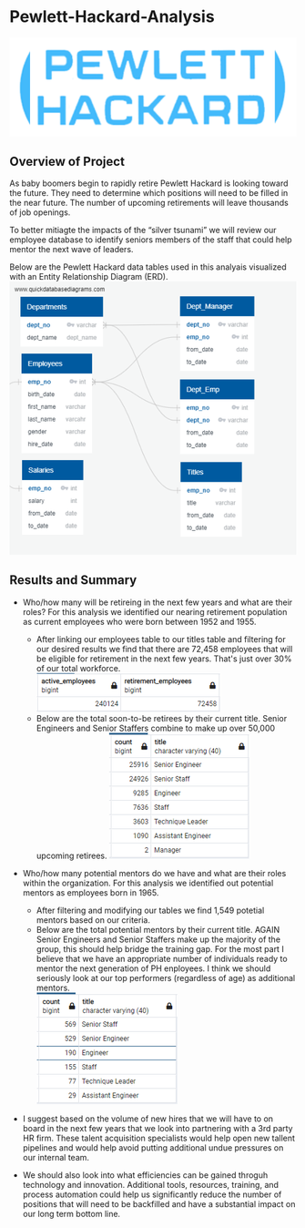 # Pewlett-Hackard-Analysis
![](Images/ph_logo.png)
## Overview of Project
As baby boomers begin to rapidly retire Pewlett Hackard is looking toward the future. They need to determine which positions will need to be filled in the near future. The number of upcoming retirements will leave thousands of job openings.

To better mitiagte the impacts of the “silver tsunami” we will review our employee database to identify seniors members of the staff that could help mentor the next wave of leaders. 

Below are the Pewlett Hackard data tables used in this analyais visualized with an Entity Relationship Diagram (ERD).
![](Images/EmployeeDB.png)
## Results and Summary

- Who/how many will be retireing in the next few years and what are their roles? For this analysis we identified our nearing retirement population as current employees who were born between 1952 and 1955. 
  - After linking our employees table to our titles table and filtering for our desired results we find that there are 72,458 employees that will be eligible for retirement in the next few years. That's just over 30% of our total workforce. 
![](Images/retire_to_total.png)
  - Below are the total soon-to-be retirees by their current title. Senior Engineers and Senior Staffers combine to make up over 50,000 upcoming retirees. 
![](Images/retire_title.PNG)

- Who/how many potential mentors do we have and what are their roles within the organization. For this analysis we identified out potential mentors as employees born in 1965.
  - After filtering and modifying our tables we find 1,549 potetial mentors based on our criteria. 
  - Below are the total potential mentors by their current title. AGAIN Senior Engineers and Senior Staffers make up the majority of the group, this should help bridge the training gap. For the most part I believe that we have an appropriate number of individuals ready to mentor the next generation of PH enployees. I think we should seriously look at our top performers (regardless of age) as additional mentors.                  
![](Images/potential_mentors.png)

- I suggest based on the volume of new hires that we will have to on board in the next few years that we look into partnering with a 3rd party HR firm. These talent acquisition specialists would help open new tallent pipelines and would help avoid putting additional undue pressures on our internal team. 

- We should also look into what efficiencies can be gained throguh technology and innovation. Additional tools, resources, training, and process automation could help us significantly reduce the number of positions that will need to be backfilled and have a substantial impact on our long term bottom line.

